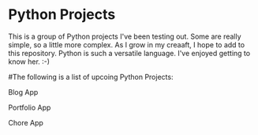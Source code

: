 # Python Projects

This is a group of Python projects I've been testing out.  Some are really simple, so a little more complex.  As I grow in my creaaft, I hope to add to this repository.  Python is such a versatile language.  I've enjoyed getting to know her.  :-)

#The following is a list of upcoing Python Projects:

Blog App


Portfolio App


Chore App


